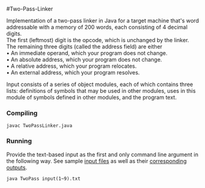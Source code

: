 #Two-Pass-Linker


Implementation of a two-pass linker in Java for a target machine that's word addressable with a memory of 200 words, each consisting of 4 decimal digits.  
The first (leftmost) digit is the opcode, which is unchanged by the linker. The remaining three digits (called the address
field) are either  
• An immediate operand, which your program does not change.  
• An absolute address, which your program does not change.  
• A relative address, which your program relocates.  
• An external address, which your program resolves.  
  
Input consists of a series of object modules, each of which contains three lists: definitions of symbols that may be
used in other modules, uses in this module of symbols defined in other modules, and the program text.
  
### Compiling
```
javac TwoPassLinker.java
```

### Running
Provide the text-based input as the first and only command line argument in the following way. See sample [input files](/input) as well as their [corresponding outputs](/output).
```
java TwoPass input(1~9).txt
```
